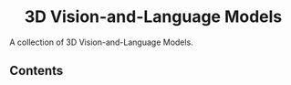 <h1 align="center">
3D Vision-and-Language Models
</h1>

A collection of 3D Vision-and-Language Models.

## Contents

